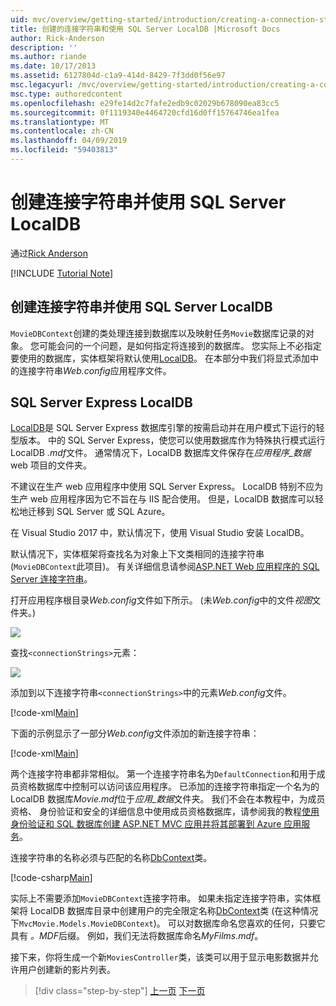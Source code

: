 ```yaml
---
uid: mvc/overview/getting-started/introduction/creating-a-connection-string
title: 创建的连接字符串和使用 SQL Server LocalDB |Microsoft Docs
author: Rick-Anderson
description: ''
ms.author: riande
ms.date: 10/17/2013
ms.assetid: 6127804d-c1a9-414d-8429-7f3dd0f56e97
msc.legacyurl: /mvc/overview/getting-started/introduction/creating-a-connection-string
msc.type: authoredcontent
ms.openlocfilehash: e29fe14d2c7fafe2edb9c02029b678090ea83cc5
ms.sourcegitcommit: 0f1119340e4464720cfd16d0ff15764746ea1fea
ms.translationtype: MT
ms.contentlocale: zh-CN
ms.lasthandoff: 04/09/2019
ms.locfileid: "59403813"
---
```

# <a name="creating-a-connection-string-and-working-with-sql-server-localdb"></a>创建连接字符串并使用 SQL Server LocalDB

通过[Rick Anderson]((https://twitter.com/RickAndMSFT))

[!INCLUDE [Tutorial Note](sample/code-location.md)]

## <a name="creating-a-connection-string-and-working-with-sql-server-localdb"></a>创建连接字符串并使用 SQL Server LocalDB

`MovieDBContext`创建的类处理连接到数据库以及映射任务`Movie`数据库记录的对象。 您可能会问的一个问题，是如何指定将连接到的数据库。 您实际上不必指定要使用的数据库，实体框架将默认使用[LocalDB](https://docs.microsoft.com/sql/database-engine/configure-windows/sql-server-2016-express-localdb)。 在本部分中我们将显式添加中的连接字符串*Web.config*应用程序文件。

## <a name="sql-server-express-localdb"></a>SQL Server Express LocalDB

[LocalDB](https://docs.microsoft.com/sql/database-engine/configure-windows/sql-server-2016-express-localdb)是 SQL Server Express 数据库引擎的按需启动并在用户模式下运行的轻型版本。 中的 SQL Server Express，使您可以使用数据库作为特殊执行模式运行 LocalDB *.mdf*文件。 通常情况下，LocalDB 数据库文件保存在*应用程序\_数据*web 项目的文件夹。

不建议在生产 web 应用程序中使用 SQL Server Express。 LocalDB 特别不应为生产 web 应用程序因为它不旨在与 IIS 配合使用。 但是，LocalDB 数据库可以轻松地迁移到 SQL Server 或 SQL Azure。

在 Visual Studio 2017 中，默认情况下，使用 Visual Studio 安装 LocalDB。

默认情况下，实体框架将查找名为对象上下文类相同的连接字符串 (`MovieDBContext`此项目)。 有关详细信息请参阅[ASP.NET Web 应用程序的 SQL Server 连接字符串](https://msdn.microsoft.com/library/jj653752.aspx)。

打开应用程序根目录*Web.config*文件如下所示。 (未*Web.config*中的文件*视图*文件夹。)

![](creating-a-connection-string/_static/image1.png)

查找`<connectionStrings>`元素：

![](creating-a-connection-string/_static/image2.png)

添加到以下连接字符串`<connectionStrings>`中的元素*Web.config*文件。

[!code-xml[Main](creating-a-connection-string/samples/sample1.xml)]

下面的示例显示了一部分*Web.config*文件添加的新连接字符串：

[!code-xml[Main](creating-a-connection-string/samples/sample2.xml)]

两个连接字符串都非常相似。 第一个连接字符串名为`DefaultConnection`和用于成员资格数据库中控制可以访问该应用程序。 已添加的连接字符串指定一个名为的 LocalDB 数据库*Movie.mdf*位于*应用\_数据*文件夹。 我们不会在本教程中，为成员资格、 身份验证和安全的详细信息中使用成员资格数据库，请参阅我的教程[使用身份验证和 SQL 数据库创建 ASP.NET MVC 应用并将其部署到 Azure 应用服务](https://docs.microsoft.com/aspnet/core/security/authorization/secure-data)。

连接字符串的名称必须与匹配的名称[DbContext](https://msdn.microsoft.com/library/system.data.entity.dbcontext(v=vs.103).aspx)类。

[!code-csharp[Main](creating-a-connection-string/samples/sample3.cs?highlight=15)]

实际上不需要添加`MovieDBContext`连接字符串。 如果未指定连接字符串，实体框架将 LocalDB 数据库目录中创建用户的完全限定名称[DbContext](https://msdn.microsoft.com/library/system.data.entity.dbcontext(v=vs.103).aspx)类 (在这种情况下`MvcMovie.Models.MovieDBContext`)。 可以对数据库命名您喜欢的任何，只要它具有 *。MDF*后缀。 例如，我们无法将数据库命名*MyFilms.mdf*。

接下来，你将生成一个新`MoviesController`类，该类可以用于显示电影数据并允许用户创建新的影片列表。

> [!div class="step-by-step"]
> [上一页](adding-a-model.md)
> [下一页](accessing-your-models-data-from-a-controller.md)
